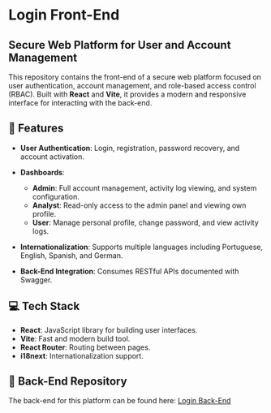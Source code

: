 # Login Front-End

## Secure Web Platform for User and Account Management

This repository contains the front-end of a secure web platform focused on user authentication, account management, and role-based access control (RBAC). Built with **React** and **Vite**, it provides a modern and responsive interface for interacting with the back-end.

## 🧩 Features

* **User Authentication**: Login, registration, password recovery, and account activation.
* **Dashboards**:

  * **Admin**: Full account management, activity log viewing, and system configuration.
  * **Analyst**: Read-only access to the admin panel and viewing own profile.
  * **User**: Manage personal profile, change password, and view activity logs.
* **Internationalization**: Supports multiple languages including Portuguese, English, Spanish, and German.
* **Back-End Integration**: Consumes RESTful APIs documented with Swagger.

## 💻 Tech Stack

* **React**: JavaScript library for building user interfaces.
* **Vite**: Fast and modern build tool.
* **React Router**: Routing between pages.
* **i18next**: Internationalization support.

## 🔗 Back-End Repository

The back-end for this platform can be found here: [Login Back-End](https://github.com/felipebabel/login-backend)
